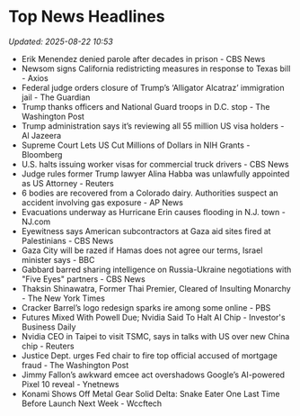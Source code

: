 # Top News Headlines

_Updated: 2025-08-22 10:53_

- Erik Menendez denied parole after decades in prison - CBS News
- Newsom signs California redistricting measures in response to Texas bill - Axios
- Federal judge orders closure of Trump’s ‘Alligator Alcatraz’ immigration jail - The Guardian
- Trump thanks officers and National Guard troops in D.C. stop - The Washington Post
- Trump administration says it’s reviewing all 55 million US visa holders - Al Jazeera
- Supreme Court Lets US Cut Millions of Dollars in NIH Grants - Bloomberg
- U.S. halts issuing worker visas for commercial truck drivers - CBS News
- Judge rules former Trump lawyer Alina Habba was unlawfully appointed as US Attorney - Reuters
- 6 bodies are recovered from a Colorado dairy. Authorities suspect an accident involving gas exposure - AP News
- Evacuations underway as Hurricane Erin causes flooding in N.J. town - NJ.com
- Eyewitness says American subcontractors at Gaza aid sites fired at Palestinians - CBS News
- Gaza City will be razed if Hamas does not agree our terms, Israel minister says - BBC
- Gabbard barred sharing intelligence on Russia-Ukraine negotiations with "Five Eyes" partners - CBS News
- Thaksin Shinawatra, Former Thai Premier, Cleared of Insulting Monarchy - The New York Times
- Cracker Barrel’s logo redesign sparks ire among some online - PBS
- Futures Mixed With Powell Due; Nvidia Said To Halt AI Chip - Investor's Business Daily
- Nvidia CEO in Taipei to visit TSMC, says in talks with US over new China chip - Reuters
- Justice Dept. urges Fed chair to fire top official accused of mortgage fraud - The Washington Post
- Jimmy Fallon’s awkward emcee act overshadows Google’s AI-powered Pixel 10 reveal - Ynetnews
- Konami Shows Off Metal Gear Solid Delta: Snake Eater One Last Time Before Launch Next Week - Wccftech